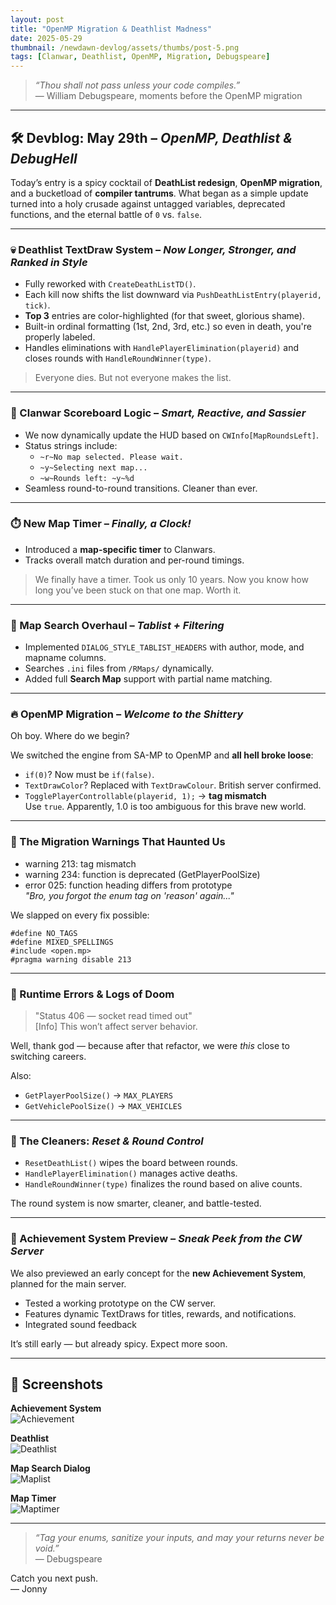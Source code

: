```yaml
---
layout: post
title: "OpenMP Migration & Deathlist Madness"
date: 2025-05-29
thumbnail: /newdawn-devlog/assets/thumbs/post-5.png
tags: [Clanwar, Deathlist, OpenMP, Migration, Debugspeare]
---
```


> *“Thou shall not pass unless your code compiles.”*  
> — William Debugspeare, moments before the OpenMP migration

---

## 🛠️ Devblog: May 29th – *OpenMP, Deathlist & DebugHell*

Today’s entry is a spicy cocktail of **DeathList redesign**, **OpenMP migration**, and a bucketload of **compiler tantrums**. What began as a simple update turned into a holy crusade against untagged variables, deprecated functions, and the eternal battle of `0` vs. `false`.

---

### 💀 Deathlist TextDraw System – *Now Longer, Stronger, and Ranked in Style*

- Fully reworked with `CreateDeathListTD()`.
- Each kill now shifts the list downward via `PushDeathListEntry(playerid, tick)`.
- **Top 3** entries are color-highlighted (for that sweet, glorious shame).
- Built-in ordinal formatting (1st, 2nd, 3rd, etc.) so even in death, you're properly labeled.
- Handles eliminations with `HandlePlayerElimination(playerid)` and closes rounds with `HandleRoundWinner(type)`.

> Everyone dies. But not everyone makes the list.

---

### 🧠 Clanwar Scoreboard Logic – *Smart, Reactive, and Sassier*

- We now dynamically update the HUD based on `CWInfo[MapRoundsLeft]`.
- Status strings include:
  - `~r~No map selected. Please wait.`
  - `~y~Selecting next map...`
  - `~w~Rounds left: ~y~%d`
- Seamless round-to-round transitions. Cleaner than ever.

---

### ⏱️ New Map Timer – *Finally, a Clock!*

- Introduced a **map-specific timer** to Clanwars.
- Tracks overall match duration and per-round timings.

> We finally have a timer. Took us only 10 years. Now you know how long you’ve been stuck on that one map. Worth it.

---

### 🔁 Map Search Overhaul – *Tablist + Filtering*

- Implemented `DIALOG_STYLE_TABLIST_HEADERS` with author, mode, and mapname columns.
- Searches `.ini` files from `/RMaps/` dynamically.
- Added full **Search Map** support with partial name matching.

---

### 🔥 OpenMP Migration – *Welcome to the Shittery*

Oh boy. Where do we begin?

We switched the engine from SA-MP to OpenMP and **all hell broke loose**:

- `if(0)`? Now must be `if(false)`.
- `TextDrawColor`? Replaced with `TextDrawColour`. British server confirmed.
- `TogglePlayerControllable(playerid, 1);` → **tag mismatch**  
  Use `true`. Apparently, 1.0 is too ambiguous for this brave new world.

---

### 🤕 The Migration Warnings That Haunted Us

- warning 213: tag mismatch  
- warning 234: function is deprecated (GetPlayerPoolSize)  
- error 025: function heading differs from prototype  
  *"Bro, you forgot the enum tag on 'reason' again..."*

We slapped on every fix possible:

```pawn
#define NO_TAGS  
#define MIXED_SPELLINGS  
#include <open.mp>  
#pragma warning disable 213  
```

---

### 🧪 Runtime Errors & Logs of Doom

> "Status 406 — socket read timed out"  
> [Info] This won’t affect server behavior.

Well, thank god — because after that refactor, we were *this* close to switching careers.

Also:

- `GetPlayerPoolSize()` → `MAX_PLAYERS`
- `GetVehiclePoolSize()` → `MAX_VEHICLES`

---

### 🧼 The Cleaners: *Reset & Round Control*

- `ResetDeathList()` wipes the board between rounds.
- `HandlePlayerElimination()` manages active deaths.
- `HandleRoundWinner(type)` finalizes the round based on alive counts.

The round system is now smarter, cleaner, and battle-tested.

---

### 🌟 Achievement System Preview – *Sneak Peek from the CW Server*

We also previewed an early concept for the **new Achievement System**, planned for the main server.

- Tested a working prototype on the CW server.
- Features dynamic TextDraws for titles, rewards, and notifications.
- Integrated sound feedback

It’s still early — but already spicy. Expect more soon.

---

## 📸 Screenshots

**Achievement System**  
![Achievement](https://ftw-shokz.github.io/newdawn-devlog/assets/achievement.png)

**Deathlist**  
![Deathlist](https://ftw-shokz.github.io/newdawn-devlog/assets/deathlist.png)

**Map Search Dialog**  
![Maplist](https://ftw-shokz.github.io/newdawn-devlog/assets/maplist.png)

**Map Timer**  
![Maptimer](https://ftw-shokz.github.io/newdawn-devlog/assets/maptimer.png)

---

> *“Tag your enums, sanitize your inputs, and may your returns never be void.”*  
> — Debugspeare

Catch you next push.  
— Jonny
